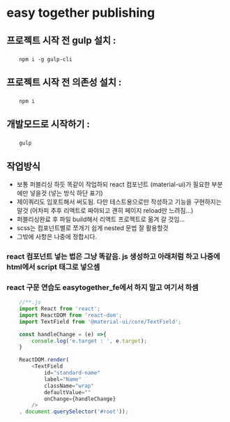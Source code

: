 # easy together publishing
## 프로젝트 시작 전 gulp 설치 :
###
```
    npm i -g gulp-cli 
```
## 프로젝트 시작 전 의존성 설치 :
###
```
    npm i
```
## 개발모드로 시작하기 :
###
```
    gulp
```

## 작업방식
- 보통 퍼블리싱 하듯 똑같이 작업하되 react 컴포넌트 (material-ui)가 필요한 부분에만 넣을것 (넣는 방식 하단 표기)
- 제이쿼리도 임포트해서 써도됨. 다만 테스트용으로만 작성하고 기능을 구현하지는 말것 (어차피 추후 리액트로 짜야되고 괜히 페이지 reload만 느려짐...)
- 퍼블리싱완료 후 파일 build해서 리액트 프로젝트로 옮겨 갈 것임...
- scss는 컴포넌트별로 쪼개기 쉽게 nested 문법 잘 활용할것
- 그밖에 사항은 나중에 정합시다.

### react 컴포넌트 넣는 법은 그냥 똑같음. js 생성하고 아래처럼 하고 나중에 html에서 script 태그로 넣으셈
### react 구문 연습도 easytogether_fe에서 하지 말고 여기서 하셈
```js
    //**.js
    import React from 'react';
    import ReactDOM from 'react-dom';
    import TextField from '@material-ui/core/TextField';

    const handleChange = (e) =>{
        console.log('e.target : ', e.target);
    }

    ReactDOM.render(
        <TextField
            id="standard-name"
            label="Name"
            className="wrap"
            defaultValue=""
            onChange={handleChange}
        />
    , document.querySelector('#root'));
```